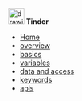 <div><a href="/" style="text-decoration: none; color: inherit;">
	<img src="tinder.svg" alt="drawing" width="32" />
	<strong>Tinder</strong>
</a></div>

- [Home](/#)
- [overview](language/overview.md)
- [basics](language/basics.md)
- [variables](language/variables.md)
- [data and access](language/data_and_access.md)
- [keywords](language/keywords.md)
- [apis](language/apis.md)